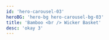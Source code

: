```yaml
---
id: 'hero-carousel-03'
heroBG: 'hero-bg hero-carousel-bg-03'
title: 'Bamboo <br /> Wicker Basket'
desc: 'okay 3'
---
```

